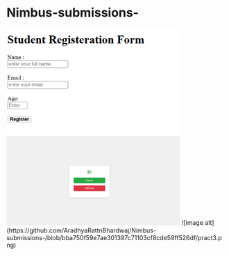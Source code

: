 # Nimbus-submissions-
<img src="/images/Practice 1.png" alt="Sorry" width="400">
<img src="/images/Practice 2.png" alt="Sorry" width="400">
![image alt](https://github.com/AradhyaRattnBhardwaj/Nimbus-submissions-/blob/bba750f59e7ae301397c71103cf8cde59ff526df/pract3.png)
